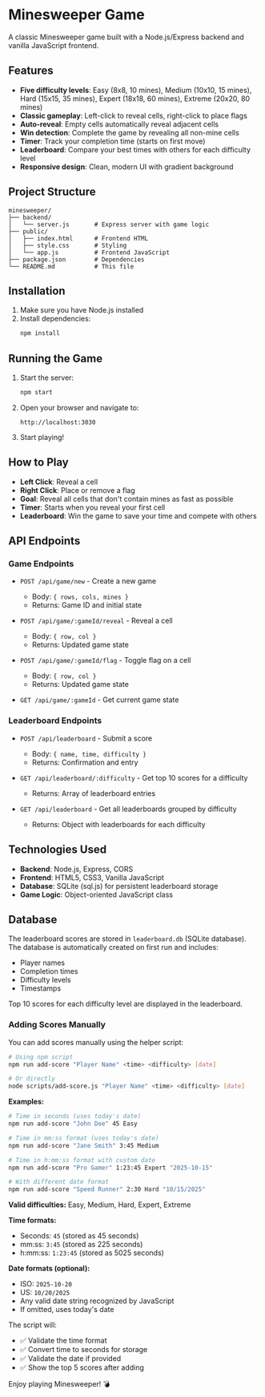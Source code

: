 # Minesweeper Game

A classic Minesweeper game built with a Node.js/Express backend and vanilla JavaScript frontend.

## Features

- **Five difficulty levels**: Easy (8x8, 10 mines), Medium (10x10, 15 mines), Hard (15x15, 35 mines), Expert (18x18, 60 mines), Extreme (20x20, 80 mines)
- **Classic gameplay**: Left-click to reveal cells, right-click to place flags
- **Auto-reveal**: Empty cells automatically reveal adjacent cells
- **Win detection**: Complete the game by revealing all non-mine cells
- **Timer**: Track your completion time (starts on first move)
- **Leaderboard**: Compare your best times with others for each difficulty level
- **Responsive design**: Clean, modern UI with gradient background

## Project Structure

```
minesweeper/
├── backend/
│   └── server.js       # Express server with game logic
├── public/
│   ├── index.html      # Frontend HTML
│   ├── style.css       # Styling
│   └── app.js          # Frontend JavaScript
├── package.json        # Dependencies
└── README.md           # This file
```

## Installation

1. Make sure you have Node.js installed
2. Install dependencies:
   ```bash
   npm install
   ```

## Running the Game

1. Start the server:
   ```bash
   npm start
   ```

2. Open your browser and navigate to:
   ```
   http://localhost:3030
   ```

3. Start playing!

## How to Play

- **Left Click**: Reveal a cell
- **Right Click**: Place or remove a flag
- **Goal**: Reveal all cells that don't contain mines as fast as possible
- **Timer**: Starts when you reveal your first cell
- **Leaderboard**: Win the game to save your time and compete with others

## API Endpoints

### Game Endpoints
- `POST /api/game/new` - Create a new game
  - Body: `{ rows, cols, mines }`
  - Returns: Game ID and initial state

- `POST /api/game/:gameId/reveal` - Reveal a cell
  - Body: `{ row, col }`
  - Returns: Updated game state

- `POST /api/game/:gameId/flag` - Toggle flag on a cell
  - Body: `{ row, col }`
  - Returns: Updated game state

- `GET /api/game/:gameId` - Get current game state

### Leaderboard Endpoints
- `POST /api/leaderboard` - Submit a score
  - Body: `{ name, time, difficulty }`
  - Returns: Confirmation and entry

- `GET /api/leaderboard/:difficulty` - Get top 10 scores for a difficulty
  - Returns: Array of leaderboard entries

- `GET /api/leaderboard` - Get all leaderboards grouped by difficulty
  - Returns: Object with leaderboards for each difficulty

## Technologies Used

- **Backend**: Node.js, Express, CORS
- **Frontend**: HTML5, CSS3, Vanilla JavaScript
- **Database**: SQLite (sql.js) for persistent leaderboard storage
- **Game Logic**: Object-oriented JavaScript class

## Database

The leaderboard scores are stored in `leaderboard.db` (SQLite database). The database is automatically created on first run and includes:
- Player names
- Completion times
- Difficulty levels
- Timestamps

Top 10 scores for each difficulty level are displayed in the leaderboard.

### Adding Scores Manually

You can add scores manually using the helper script:

```bash
# Using npm script
npm run add-score "Player Name" <time> <difficulty> [date]

# Or directly
node scripts/add-score.js "Player Name" <time> <difficulty> [date]
```

**Examples:**
```bash
# Time in seconds (uses today's date)
npm run add-score "John Doe" 45 Easy

# Time in mm:ss format (uses today's date)
npm run add-score "Jane Smith" 3:45 Medium

# Time in h:mm:ss format with custom date
npm run add-score "Pro Gamer" 1:23:45 Expert "2025-10-15"

# With different date format
npm run add-score "Speed Runner" 2:30 Hard "10/15/2025"
```

**Valid difficulties:** Easy, Medium, Hard, Expert, Extreme

**Time formats:**
- Seconds: `45` (stored as 45 seconds)
- mm:ss: `3:45` (stored as 225 seconds)
- h:mm:ss: `1:23:45` (stored as 5025 seconds)

**Date formats (optional):**
- ISO: `2025-10-20`
- US: `10/20/2025`
- Any valid date string recognized by JavaScript
- If omitted, uses today's date

The script will:
- ✅ Validate the time format
- ✅ Convert time to seconds for storage
- ✅ Validate the date if provided
- ✅ Show the top 5 scores after adding

Enjoy playing Minesweeper! 💣
